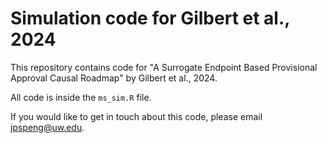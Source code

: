# Simulation code for Gilbert et al., 2024

This repository contains code for "A Surrogate Endpoint Based Provisional Approval Causal Roadmap" by 
Gilbert et al., 2024. 

All code is inside the `ms_sim.R` file. 



If you would like to get in touch about this code, please email jpspeng@uw.edu. 
